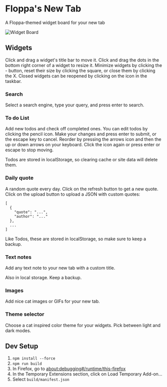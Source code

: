 # Floppa's New Tab

A Floppa-themed widget board for your new tab

![Widget Board](images/floppa_widget_board.png)

## Widgets

Click and drag a widget's title bar to move it. Click and drag the dots in the
bottom right corner of a widget to resize it.
Minimize widgets by clicking the - button, reset their size by clicking the
square, or close them by clicking the X. Closed widgets can be reopened by
clicking on the icon in the taskbar.

### Search

Select a search engine, type your query, and press enter to search.

### To do List

Add new todos and check off completed ones.
You can edit todos by clicking the pencil icon.
Make your changes and press enter to submit, or the escape key to cancel.
Reorder by pressing the arrows icon and then the up or down arrows on your keyboard. Click the icon again or press enter or escape to stop moving.

Todos are stored in localStorage,
so clearing cache or site data will delete them.

### Daily quote

A random quote every day. Click on the refresh button to get a new quote. Click
on the upload button to upload a JSON with custom quotes:

```
[
  {
    "quote": "...",
    "author": "..."
  },
  ...
]
```

Like Todos, these are
stored in localStorage, so make sure to keep a backup.

### Text notes

Add any text note to your new tab with a custom title.

Also in local storage. Keep a backup.

### Images

Add nice cat images or GIFs for your new tab.

### Theme selector

Choose a cat inspired color theme for your widgets. Pick between light and dark
modes.

## Dev Setup

1. `npm install --force`
2. `npm run build`
3. In Firefox, go to [about:debugging#/runtime/this-firefox](about:debugging#/runtime/this-firefox)
4. In the Temporary Extensions section, click on Load Temporary Add-on...
5. Select `build/manifest.json`
